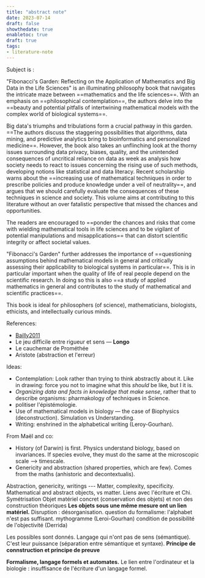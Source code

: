 ```yaml
---
title: "abstract note"
date: 2023-07-14
draft: false
showthedate: true
enabletoc: true
draft: true
tags:
- literature-note
---
```



Subject is :


"Fibonacci's Garden: Reflecting on the Application of Mathematics and Big Data in the Life Sciences" is an illuminating philosophy book that navigates the intricate maze between ==mathematics and the life sciences==. With an emphasis on ==philosophical contemplation==, the authors delve into the ==beauty and potential pitfalls of intertwining mathematical models with the complex world of biological systems==.  
  
Big data's triumphs and tribulations form a crucial pathway in this garden. ==The authors discuss the staggering possibilities that algorithms, data mining, and predictive analytics bring to bioinformatics and personalized medicine==. However, the book also takes an unflinching look at the thorny issues surrounding data privacy, biases, quality, and the unintended consequences of uncritical reliance on data as week as analysis how society needs to react to issues concerning the rising use of such methods, developing notions like statistical and data literacy. Recent scholarship warns about the ==increasing use of mathematical techniques in order to prescribe policies and produce knowledge under a veil of neutrality==, and argues that we should carefully evaluate the consequences of these techniques in science and society. This volume aims at contributing to this literature without an over fatalistic perspective that missed the chances and opportunities.  
  
The readers are encouraged to ==ponder the chances and risks that come with wielding mathematical tools in life sciences and to be vigilant of potential manipulations and misapplications== that can distort scientific integrity or affect societal values.  
  
"Fibonacci's Garden" further addresses the importance of ==questioning assumptions behind mathematical models in general and critically assessing their applicability to biological systems in particular==. This is in particular important when the quality of life of real people depend on the scientific research. In doing so this is also ==a study of applied mathematics in general and contributes to the study of mathematical and scientific practices==.  
  
This book is ideal for philosophers (of science), mathematicians, biologists, ethicists, and intellectually curious minds.

References: 
- [Bailly2011](reference/Bailly2011.md) 
- Le jeu difficile entre rigueur et sens — **Longo**
- Le cauchemar de Prométhée
- Aristote (abstraction et l'erreur)

Ideas: 
- Contemplation: Look rather than trying to think abstractly about it. Like in drawing: force you not to imagine what this *should* be like, but I it is. 
- *Organizing data and facts in knowledge that make sense*, rather that to describe organisms: pharmakology of techniques in Science. 
- politiser l'épistémologie.
- Use of mathematical models in biology — the case of Biophysics (deconstruction). Simulation vs Understanding.  
- Writing: enshrined in the alphabetical writing (Leroy-Gourhan).  


From Maël and co: 
- History (of Darwin) is first. Physics understand biology, based on invariances. If species evolve, they must do the same at the microscopic scale --> timescale. 
- Genericity and abstraction (shared properties, which are few). Comes from the maths (anhistoric and decontextualis). 


Abstraction, genericity, writings --- Matter, complexity, specificity. 
Mathematical and abstract objects, vs matter. 
Liens avec l'écriture et Chi.
Symétrisation
Objet matériel concret (conservation des objets) et non des construction théoriques
**Les objets sous une même mesure ont un lien matériel.** 
Disruption : désorganisation. 
question du formalisme: l'alphabet n'est pas suffisant. 
mythogramme  (Leroi-Gourhan)
condition de possibilité de l'objectivité (Derrida)

Les possibles sont donnés.
Langage qui n'ont pas de sens (sémantique). 
C'est leur puissance (séparation entre sémantique et syntaxe).
**Principe de connstruction et principe de preuve**


**Formalisme, langage formels et automates.** 
Le lien entre l'ordinateur et la biologie : insuffisance de l'écriture d'un langage formel. 



